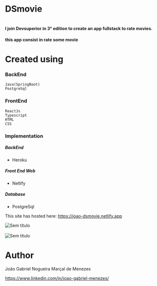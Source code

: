 # DSmovie
# 
#### I join Devsuperior in 3° edition to create an app fullstack to rate movies.
#### this app consist in rate some movie 

# Created using 
### BackEnd
```
Java(SpringBoot)
PostgreSql
```
### FrontEnd
```
ReactJs
Typescript
HTML
CSS
```
### Implementation
##### BackEnd
- Heroku
##### Front End Web
- Netlify
##### Database
- PostgreSql

This site has hosted here: https://joao-dsmovie.netlify.app

![Sem título](https://user-images.githubusercontent.com/60220208/161688190-0452e711-3d68-4093-8ea4-5b697e65206a.png)
<br><br>
![Sem título](https://user-images.githubusercontent.com/60220208/161688431-3c9833c3-c0b0-415b-9baf-7102eba4203d.png)

# Author

João Gabriel Nogueira Marçal de Menezes

https://www.linkedin.com/in/joao-gabriel-menezes/

